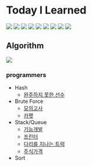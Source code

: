 # Today I Learned
<img src="https://img.shields.io/badge/Python-3766AB?style=flat-square&logo=Python&logoColor=white"/></a>
<img src="https://img.shields.io/badge/Java-007396?style=flat-square&logo=Java&logoColor=white"/></a> 
<img src="https://img.shields.io/badge/Spring-6DB33F?style=flat-square&logo=Spring&logoColor=white"/></a>
<img src="https://img.shields.io/badge/MySQL-4479A1?style=flat-square&logo=MySQL&logoColor=white"/></a>
<img src="https://img.shields.io/badge/MongoDB-47A248?style=flat-square&logo=MongoDB&logoColor=white"/></a>
<img src="https://img.shields.io/badge/Docker-2496ED?style=flat-square&logo=Docker&logoColor=white"/></a>
<img src="https://img.shields.io/badge/Nginx-009639?style=flat-square&logo=NGINX&logoColor=white"/></a>
<img src="https://img.shields.io/badge/Tomcat-F8DC75?style=flat-square&logo=ApacheTomcat&logoColor=black"/></a>
<img src="https://img.shields.io/badge/AmazonAWS-232F3E?style=flat-square&logo=AmazonAWS&logoColor=white"/></a>

## Algorithm
<img src="https://img.shields.io/badge/Python-3766AB?style=flat-square&logo=Python&logoColor=white"/></a>

### programmers
- Hash
    - [완주하지 못한 선수](https://github.com/rt3310/TIL/blob/main/Algorithm/programmers/hash/NotFinishAthletes.md)
- Brute Force
    - [모의고사](https://github.com/rt3310/TIL/blob/main/Algorithm/programmers/bruteforce/mock.md)
    - [카펫](https://github.com/rt3310/TIL/blob/main/Algorithm/programmers/bruteforce/carpet.md)
- Stack/Queue
    - [기능개발](https://github.com/rt3310/TIL/blob/main/Algorithm/programmers/stack_queue/funcdevelop.md)
    - [프린터](https://github.com/rt3310/TIL/blob/main/Algorithm/programmers/stack_queue/printer.md)
    - [다리를 지나는 트럭](https://github.com/rt3310/TIL/blob/main/Algorithm/programmers/stack_queue/truck.md)
    - [주식가격](https://github.com/rt3310/TIL/blob/main/Algorithm/programmers/stack_queue/stock.md)
- Sort
